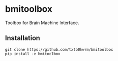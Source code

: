 # bmitoolbox
Toolbox for Brain Machine Interface.

## Installation
```
git clone https://github.com/txtb0kwrm/bmitoolbox
pip install -e bmitoolbox
```
